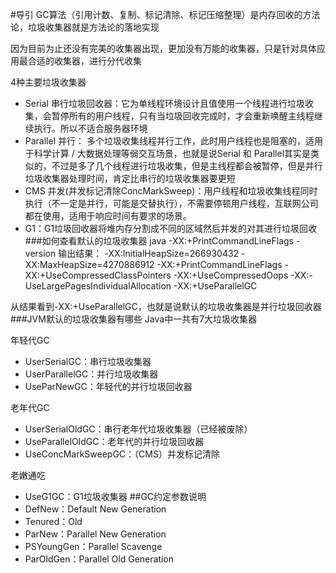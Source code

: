 #导引
GC算法（引用计数、复制、标记清除、标记压缩整理）是内存回收的方法论，垃圾收集器就是方法论的落地实现

因为目前为止还没有完美的收集器出现，更加没有万能的收集器，只是针对具体应用最合适的收集器，进行分代收集

4种主要垃圾收集器
* Serial 串行垃圾回收器：它为单线程环境设计且值使用一个线程进行垃圾收集，会暂停所有的用户线程，只有当垃圾回收完成时，才会重新唤醒主线程继续执行。所以不适合服务器环境
* Parallel 并行： 多个垃圾收集线程并行工作，此时用户线程也是阻塞的，适用于科学计算 / 大数据处理等弱交互场景，也就是说Serial 和 Parallel其实是类似的，不过是多了几个线程进行垃圾收集，但是主线程都会被暂停，但是并行垃圾收集器处理时间，肯定比串行的垃圾收集器要更短
* CMS 并发(并发标记清除ConcMarkSweep)：用户线程和垃圾收集线程同时执行（不一定是并行，可能是交替执行），不需要停顿用户线程，互联网公司都在使用，适用于响应时间有要求的场景。
* G1：G1垃圾回收器将堆内存分割成不同的区域然后并发的对其进行垃圾回收
###如何查看默认的垃圾收集器
java -XX:+PrintCommandLineFlags -version
输出结果：
-XX:InitialHeapSize=266930432 -XX:MaxHeapSize=4270886912 -XX:+PrintCommandLineFlags -XX:+UseCompressedClassPointers
 -XX:+UseCompressedOops -XX:-UseLargePagesIndividualAllocation -XX:+UseParallelGC
 
 从结果看到-XX:+UseParallelGC，也就是说默认的垃圾收集器是并行垃圾回收器
 ###JVM默认的垃圾收集器有哪些
 Java中一共有7大垃圾收集器
 
 年轻代GC
 
* UserSerialGC：串行垃圾收集器
* UserParallelGC：并行垃圾收集器
* UseParNewGC：年轻代的并行垃圾回收器

老年代GC
* UserSerialOldGC：串行老年代垃圾收集器（已经被废除）
* UseParallelOldGC：老年代的并行垃圾回收器
* UseConcMarkSweepGC：（CMS）并发标记清除

 老嫩通吃
* UseG1GC：G1垃圾收集器
##GC约定参数说明
* DefNew：Default New Generation
* Tenured：Old
* ParNew：Parallel New Generation
* PSYoungGen：Parallel Scavenge
* ParOldGen：Parallel Old Generation